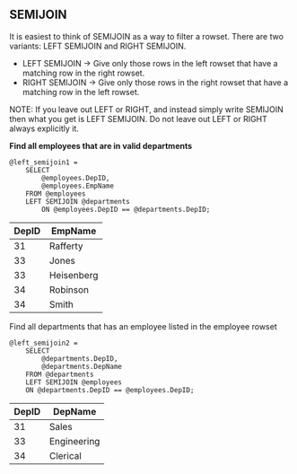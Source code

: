 ## SEMIJOIN
It is easiest to think of SEMIJOIN as a way to filter a rowset.
There are two variants: LEFT SEMIJOIN and RIGHT SEMIJOIN.

* LEFT SEMIJOIN -> Give only those rows in the left rowset that have a matching row in the right rowset.
* RIGHT SEMIJOIN -> Give only those rows in the right rowset that have a matching row in the left rowset.

NOTE: If you leave out LEFT or RIGHT, and instead simply write SEMIJOIN then what you get is LEFT SEMIJOIN. Do not leave out LEFT or RIGHT always explicitly it.

**Find all employees that are in valid departments**

```
@left_semijoin1 =
    SELECT
        @employees.DepID,    
        @employees.EmpName
    FROM @employees
    LEFT SEMIJOIN @departments
        ON @employees.DepID == @departments.DepID;
```

| DepID | EmpName |
| --- | --- |
| 31 | Rafferty |
| 33 | Jones |
| 33 | Heisenberg |
| 34 | Robinson |
| 34 | Smith |


Find all departments that has an employee listed in the employee rowset

```
@left_semijoin2 =
    SELECT 
        @departments.DepID,
        @departments.DepName
    FROM @departments
    LEFT SEMIJOIN @employees
    ON @departments.DepID == @employees.DepID;
```

| DepID | DepName |
| --- | --- |
| 31 | Sales |
| 33 | Engineering |
| 34 | Clerical |


